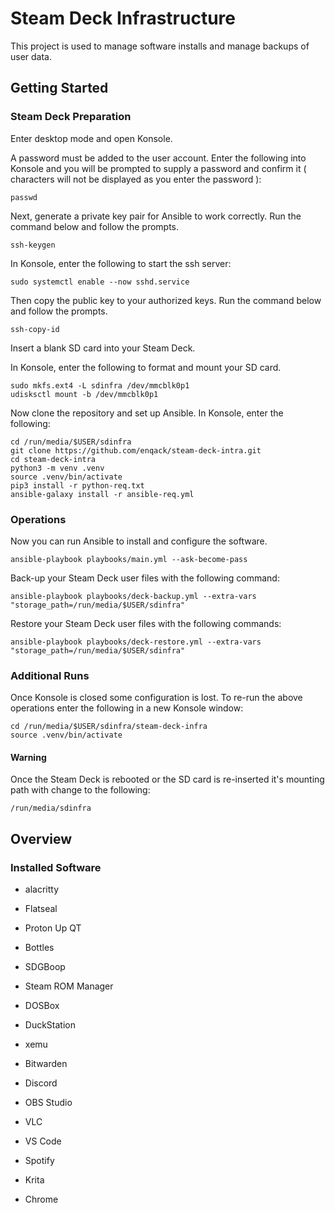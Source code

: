 # Steam Deck Infrastructure

This project is used to manage software installs and manage backups of user data.

## Getting Started

### Steam Deck Preparation

Enter desktop mode and open Konsole.

A password must be added to the user account. Enter the following into Konsole and you will be prompted to supply a password and confirm it ( characters will not be displayed as you enter the password ):

```
passwd
```

Next, generate a private key pair for Ansible to work correctly. Run the command below and follow the prompts.

```
ssh-keygen
```

In Konsole, enter the following to start the ssh server:

```
sudo systemctl enable --now sshd.service
```

Then copy the public key to your authorized keys. Run the command below and follow the prompts.

```
ssh-copy-id
```

Insert a blank SD card into your Steam Deck.

In Konsole, enter the following to format and mount your SD card.

```
sudo mkfs.ext4 -L sdinfra /dev/mmcblk0p1
udisksctl mount -b /dev/mmcblk0p1
```

Now clone the repository and set up Ansible. In Konsole, enter the following:

```
cd /run/media/$USER/sdinfra
git clone https://github.com/enqack/steam-deck-intra.git
cd steam-deck-intra
python3 -m venv .venv
source .venv/bin/activate
pip3 install -r python-req.txt
ansible-galaxy install -r ansible-req.yml
```

### Operations

Now you can run Ansible to install and configure the software. 

```
ansible-playbook playbooks/main.yml --ask-become-pass
```

Back-up your Steam Deck user files with the following command:

```
ansible-playbook playbooks/deck-backup.yml --extra-vars "storage_path=/run/media/$USER/sdinfra"
```

Restore your Steam Deck user files with the following commands:

```
ansible-playbook playbooks/deck-restore.yml --extra-vars "storage_path=/run/media/$USER/sdinfra"
```

### Additional Runs

Once Konsole is closed some configuration is lost. To re-run the above operations enter the following in a new Konsole window:

```
cd /run/media/$USER/sdinfra/steam-deck-infra
source .venv/bin/activate
```

#### Warning

Once the Steam Deck is rebooted or the SD card is re-inserted it's mounting path with change to the following:

```
/run/media/sdinfra
```

## Overview

### Installed Software

* alacritty

* Flatseal
* Proton Up QT
* Bottles
* SDGBoop

* Steam ROM Manager
* DOSBox
* DuckStation
* xemu

* Bitwarden
* Discord
* OBS Studio
* VLC
* VS Code
* Spotify
* Krita
* Chrome
